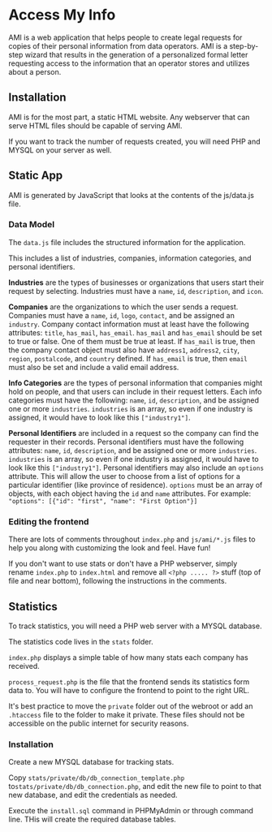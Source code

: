 # Access My Info
AMI is a web application that helps people to create legal requests for copies of their personal information from data operators. AMI is a step-by-step wizard that results in the generation of a personalized formal letter requesting access to the information that an operator stores and utilizes about a person.

## Installation
AMI is for the most part, a static HTML website. Any webserver that can serve HTML files should be capable of serving AMI.

If you want to track the number of requests created, you will need PHP and MYSQL on your server as well.

## Static App
AMI is generated by JavaScript that looks at the contents of the js/data.js file.

### Data Model
The `data.js` file includes the structured information for the application.

This includes a list of industries, companies, information categories, and personal identifiers.

**Industries** are the types of businesses or organizations that users start their request by selecting. Industries must have a `name`, `id`, `description`, and `icon`.

**Companies** are the organizations to which the user sends a request. Companies must have a `name`, `id`, `logo`, `contact`, and be assigned an `industry`. Company contact information must at least have the following attributes: `title`, `has_mail`, `has_email`. `has_mail` and `has_email` should be set to true or false. One of them must be true at least. If `has_mail` is true, then the company contact object must also have `address1`, `address2`, `city`, `region`, `postalcode`, and `country` defined. If `has_email` is true, then `email` must also be set and include a valid email address.

**Info Categories** are the types of personal information that companies might hold on people, and that users can include in their request letters. Each info categories must have the following: `name`, `id`, `description`, and be assigned one or more `industries`. `industries` is an array, so even if one industry is assigned, it would have to look like this `["industry1"]`.

**Personal Identifiers** are included in a request so the company can find the requester in their records. Personal identifiers must have the following attributes: `name`, `id`, `description`, and be assigned one or more `industries`. `industries` is an array, so even if one industry is assigned, it would have to look like this `["industry1"]`. Personal identifiers may also include an `options` attribute. This will allow the user to choose from a list of options for a particular identifier (like province of residence). `options` must be an array of objects, with each object having the `id` and `name` attributes. For example: `"options": [{"id": "first", "name": "First Option"}]`

### Editing the frontend
There are lots of comments throughout `index.php` and `js/ami/*.js` files to help you along with customizing the look and feel. Have fun!

If you don't want to use stats or don't have a PHP webserver, simply rename `index.php` to `index.html` and remove all `<?php ..... ?>` stuff (top of file and near bottom), following the instructions in the comments.

## Statistics
To track statistics, you will need a PHP web server with a MYSQL database.

The statistics code lives in the `stats` folder.

`index.php` displays a simple table of how many stats each company has received.

`process_request.php` is the file that the frontend sends its statistics form data to. You will have to configure the frontend to point to the right URL.

It's best practice to move the `private` folder out of the webroot or add an `.htaccess` file to the folder to make it private. These files should not be accessible on the public internet for security reasons.

### Installation
Create a new MYSQL database for tracking stats.

Copy `stats/private/db/db_connection_template.php` to`stats/private/db/db_connection.php`, and edit the new file to point to that new database, and edit the credentials as needed.

Execute the `install.sql` command in PHPMyAdmin or through command line. THis will create the required database tables.


